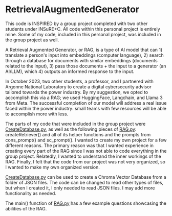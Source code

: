 # RetrievalAugmentedGenerator
This code is INSPIRED by a group project completed with two other students under INSuRE+C. All code within this personal project is entirely mine. Some of my code, included in this personal project, was included in the group project as well.

A Retrieval Augmented Generator, or RAG, is a type of AI model that can 1) translate a person's input into embeddings (computer language), 2) search through a database for documents with similar embeddings (documents related to the input), 3) pass those documents + the input to a generator (an AI/LLM), which 4) outputs an informed response to the input.

In October 2023, two other students, a professor, and I partnered with Argonne National Laboratory to create a digital cybersecurity advisor tailored towards the power industry. By my suggestion, we opted to accomplish this via a RAG; we used HuggingFace, Langchain, and Llama 3 from Meta. The successful completion of our model will address a real issue faced within the power industry: small teams with few resources will be able to accomplish more with less.

The parts of my code that were included in the group project were [CreateDatabase.py](CreateDatabase.py), as well as the following pieces of [RAG.py](RAG.py): createRetriever() and all of its helper functions and the prompts from cons_prompt() and sc_prompt(). I wanted to create my own project for a few different reasons. The primary reason was that I wanted experience in creating every part of the RAG since I was not able to code everything in the group project. Relatedly, I wanted to understand the inner workings of the RAG. Finally, I felt that the code from our project was not very organized, so I wanted to make my own organized version.

[CreateDatabase.py](CreateDatabase.py) can be used to create a Chroma Vector Database from a folder of JSON files. The code can be changed to read other types of files, but when I created it, I only needed to read JSON files. I may add more functionality as needed.

The main() function of [RAG.py](RAG.py) has a few example questions showcasing the abilities of the RAG.